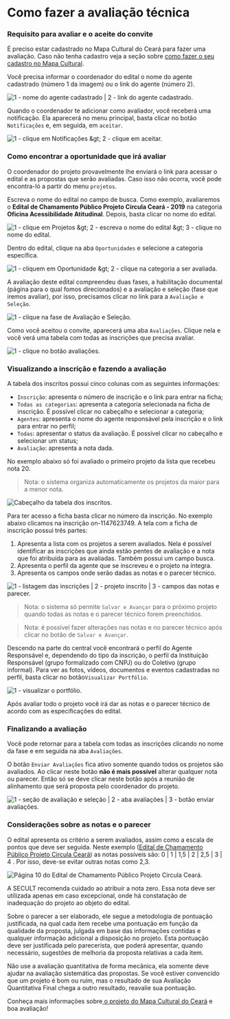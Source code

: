 # Como fazer a avaliação técnica

### Requisito para avaliar e o aceite do convite

É preciso estar cadastrado no Mapa Cultural do Ceará para fazer uma avaliação. Caso não tenha cadastro veja a seção sobre [como fazer o seu cadastro no Mapa Cultural](https://cultura-ceara.gitbook.io/tutorial-para-o-usuario-do-mapa-cultural/primeiros-passos/como-fazer-o-seu-cadastro-no-mapa-cultural).

Você precisa informar o coordenador do edital o nome do agente cadastrado \(número 1 da imagem\) ou o link do agente \(número 2\).

![1 - nome do agente cadastrado \| 2 - link do agente cadastrado.](../.gitbook/assets/como-adicionar-a-comissao-de-avaliacao-01.png)

Quando o coordenador te adicionar como avaliador, você receberá uma notificação. Ela aparecerá no menu principal, basta clicar no botão `Notificações` e, em seguida, em `aceitar`.

![1 - clique em Notifica&#xE7;&#xF5;es &amp;gt; 2 - clique em aceitar.](../.gitbook/assets/como-fazer-a-avaliacao-tecnica-00.png)

### Como encontrar a oportunidade que irá avaliar

O coordenador do projeto provavelmente lhe enviará o link para acessar o edital e as propostas que serão avaliadas. Caso isso não ocorra, você pode encontra-ló a partir do menu `projetos`. 

Escreva o nome do edital no campo de busca. Como exemplo, avaliaremos o **Edital de Chamamento Público Projeto Circula Ceará - 2019** na categoria **Oficina Acessibilidade Atitudinal**. Depois, basta clicar no nome do edital.

![1 - clique em Projetos &amp;gt; 2 - escreva o nome do edital &amp;gt; 3 - clique no nome do edital.](../.gitbook/assets/como-fazer-a-avaliacao-tecnica-01.png)

Dentro do edital, clique na aba `Oportunidades` e selecione a categoria específica. 

![1 - cliquem em Oportunidade &amp;gt; 2 - clique na categoria a ser avaliada.](../.gitbook/assets/como-fazer-a-avaliacao-tecnica-02.png)

A avaliação deste edital compreendeu duas fases, a habilitação documental \(página para o qual fomos direcionados\) e a avaliação e seleção \(fase que iremos avaliar\), por isso, precisamos clicar no link para a `Avaliação e Seleção`.

![1 - clique na fase de Avalia&#xE7;&#xE3;o e Sele&#xE7;&#xE3;o.](../.gitbook/assets/como-fazer-a-avaliacao-tecnica-03.png)

Como você aceitou o convite, aparecerá uma aba `Avaliações`. Clique nela e você verá uma tabela com todas as inscrições que precisa avaliar.

![1 - clique no bot&#xE3;o avalia&#xE7;&#xF5;es.](../.gitbook/assets/como-fazer-a-avaliacao-tecnica-04.png)

### Visualizando a inscrição e fazendo a avaliação

A tabela dos inscritos possui cinco colunas com as seguintes informações:

* `Inscrição`:  apresenta o número de inscrição e o link para entrar na ficha; 
* `Todas as categorias`: apresenta a categoria selecionada na ficha de inscrição. É possível clicar no cabeçalho e selecionar a categoria;
* `Agentes`: apresenta o nome do agente responsável pela inscrição e o link para entrar no perfil;
* `Todas`: apresentar o status da avaliação. É possível clicar no cabeçalho e selecionar um status;
* `Avaliação`: apresenta a nota dada.

No exemplo abaixo só foi avaliado o primeiro projeto da lista que recebeu nota 20. 

> Nota: o sistema organiza automaticamente os projetos da maior para a menor nota.

![Cabe&#xE7;alho da tabela dos inscritos.](../.gitbook/assets/como-fazer-a-avaliacao-tecnica-05.png)

Para ter acesso a ficha basta clicar no número da inscrição. No exemplo abaixo clicamos na inscrição on-1147623749. A tela com a ficha de inscrição possui três partes:

1. Apresenta a lista com os projetos a serem avaliados. Nela é possível identificar as inscrições que ainda estão pentes de avaliação e a nota que foi atribuída para as avaliadas. Também possui um campo busca.
2. Apresenta o perfil da agente que se inscreveu e o projeto na íntegra.
3. Apresenta os campos onde serão dadas as notas e o parecer técnico.

![1 - listagem das inscri&#xE7;&#xF5;es \| 2 - projeto inscrito \| 3 - campos das notas e parecer.](../.gitbook/assets/como-fazer-a-avaliacao-tecnica-06.png)

> Nota: o sistema só permite `Salvar e Avançar` para o próximo projeto quando todas as notas e o parecer técnico forem preenchidos.

> Nota: é possível fazer alterações nas notas e no parecer técnico após clicar no botão de `Salvar e Avançar`.

Descendo na parte do central você encontrará o perfil do Agente Responsável e, dependendo do tipo da inscrição, o perfil da Instituição Responsável \(grupo formalizado com CNPJ\) ou do Coletivo \(grupo informal\). Para ver as fotos, vídeos, documentos e eventos cadastradas no perfil, basta clicar no botão`Visualizar Portfólio`.

![1 - visualizar o portf&#xF3;lio.](../.gitbook/assets/como-fazer-a-avaliacao-tecnica-07.png)

Após avaliar todo o projeto você irá dar as notas e o parecer técnico de acordo com as especificações do edital.

### Finalizando a avaliação

Você pode retornar para a tabela com todas as inscrições clicando no nome da fase e em seguida na aba `Avaliações`.

O botão `Enviar Avaliações` fica ativo somente quando todos os projetos são avaliados. Ao clicar neste botão **não é mais possível** alterar qualquer nota ou parecer. Então só se deve clicar neste botão após a reunião de alinhamento que será proposta pelo coordenador do projeto. 

![1 - se&#xE7;&#xE3;o de avalia&#xE7;&#xE3;o e sele&#xE7;&#xE3;o \| 2 - aba avalia&#xE7;&#xF5;es \| 3 - bot&#xE3;o enviar avalia&#xE7;&#xF5;es.](../.gitbook/assets/como-fazer-a-avaliacao-tecnica-08.png)

### Considerações sobre as notas e o parecer

O edital apresenta os critério a serem avaliados, assim como a escala de pontos que deve ser seguida. Neste exemplo \([Edital de Chamamento Público Projeto Circula Ceará](https://mapacultural.secult.ce.gov.br/files/opportunity/1367/edital-de-chamamento-publico-projeto-circula-ceara.pdf)\) as notas possíveis são: 0 \| 1 \| 1,5 \| 2 \| 2,5 \| 3 \| 4 . Por isso, deve-se evitar outras notas como 2,3.

![P&#xE1;gina 10 do Edital de Chamamento P&#xFA;blico Projeto Circula Cear&#xE1;.](../.gitbook/assets/como-fazer-a-avaliacao-tecnica-09.png)

A SECULT recomenda cuidado ao atribuir a nota zero. Essa nota  deve ser utilizada apenas em caso excepcional, onde há constatação de inadequação do projeto ao objeto do edital.

Sobre o parecer a	ser	elaborado, ele segue a metodologia de pontuação justificada, na qual cada item recebe uma pontuação em função da qualidade da proposta, julgada em base das informações contidas e qualquer informação adicional a disposição no projeto. Esta pontuação deve ser justificada pelo parecerista, que poderá apresentar, quando necessário, sugestões de melhoria da proposta relativas a cada item.

Não use a avaliação quantitativa de forma mecânica, ela somente deve ajudar na avaliação sistemática das propostas. Se você estiver convencido que um projeto é bom ou ruim, mas o resultado de sua Avaliação Quantitativa Final chega a outro resultado, reavalie sua pontuação. 

Conheça mais informações sobre[ o projeto do Mapa Cultural do Ceará](https://cultura-ceara.gitbook.io/tutorial-para-o-usuario-do-mapa-cultural/primeiros-passos/sobre-o-mapa-cultural-do-ceara) e boa avaliação!



